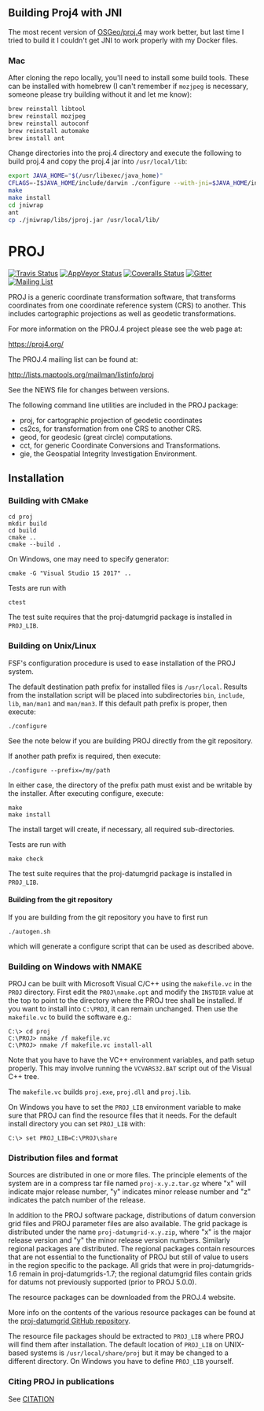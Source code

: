## Building Proj4 with JNI
The most recent version of [OSGeo/proj.4](https://github.com/OSGeo/proj.4) may work better, but last time I tried to build it I couldn't get JNI to work properly with my Docker files.

### Mac
After cloning the repo locally, you'll need to install some build tools. These can be installed with homebrew (I can't remember if `mozjpeg` is necessary, someone please try building without it and let me know):
```bash
brew reinstall libtool
brew reinstall mozjpeg
brew reinstall autoconf
brew reinstall automake
brew install ant
```

Change directories into the proj.4 directory and execute the following to build proj.4 and copy the proj.4 jar into `/usr/local/lib`:
```bash
export JAVA_HOME="$(/usr/libexec/java_home)"
CFLAGS=-I$JAVA_HOME/include/darwin ./configure --with-jni=$JAVA_HOME/include
make
make install
cd jniwrap
ant
cp ./jniwrap/libs/jproj.jar /usr/local/lib/
```
# PROJ

[![Travis Status](https://travis-ci.com/OSGeo/proj.4.svg?branch=master)](https://travis-ci.com/OSGeo/proj.4)
[![AppVeyor Status](https://ci.appveyor.com/api/projects/status/584j49uguwoo5evi?svg=true)](https://ci.appveyor.com/project/OSGeo/proj-4)
[![Coveralls Status](https://coveralls.io/repos/github/OSGeo/proj.4/badge.svg?branch=master)](https://coveralls.io/github/OSGeo/proj.4?branch=master)
[![Gitter](https://badges.gitter.im/OSGeo/proj.4.svg)](https://gitter.im/OSGeo/proj.4)
[![Mailing List](https://img.shields.io/badge/PROJ-mailing%20list-4eb899.svg)](http://lists.maptools.org/mailman/listinfo/proj)

PROJ is a generic coordinate transformation software, that transforms
coordinates from one coordinate reference system (CRS) to another.
This includes cartographic projections as well as geodetic transformations.

For more information on the PROJ.4 project please see the web page at:

https://proj4.org/

The PROJ.4 mailing list can be found at:

http://lists.maptools.org/mailman/listinfo/proj

See the NEWS file for changes between versions.

The following command line utilities are included in the PROJ package:

- proj, for cartographic projection of geodetic coordinates
- cs2cs, for transformation from one CRS to another CRS.
- geod, for geodesic (great circle) computations.
- cct, for generic Coordinate Conversions and Transformations.
- gie, the Geospatial Integrity Investigation Environment.


## Installation
### Building with CMake

    cd proj
    mkdir build
    cd build
    cmake ..
    cmake --build .

On Windows, one may need to specify generator:

    cmake -G "Visual Studio 15 2017" ..

Tests are run with

    ctest

The test suite requires that the proj-datumgrid package is installed
in `PROJ_LIB`.

### Building on Unix/Linux

FSF's configuration procedure is used to ease installation of the
PROJ system.

The default destination path prefix for installed files is `/usr/local`.
Results from the installation script will be placed into subdirectories
`bin`, `include`, `lib`, `man/man1` and `man/man3`.
If this default path prefix is proper, then execute:

    ./configure

See the note below if you are building PROJ directly from the git repository.

If another path prefix is required, then execute:

    ./configure --prefix=/my/path

In either case, the directory of the prefix path must exist and be
writable by the installer.
After executing configure, execute:

    make
    make install

The install target will create, if necessary, all required sub-directories.

Tests are run with

    make check

The test suite requires that the proj-datumgrid package is installed
in `PROJ_LIB`.

#### Building from the git repository

If you are building from the git repository you have to first run

    ./autogen.sh

which will generate a configure script that can be used as described above.

### Building on Windows with NMAKE

PROJ can be built with Microsoft Visual C/C++ using the `makefile.vc`
in the `PROJ` directory.  First edit the `PROJ\nmake.opt` and
modify the `INSTDIR` value at the top to point to the directory
where the PROJ tree shall be installed.
If you want to install into `C:\PROJ`, it can remain unchanged.
Then use the `makefile.vc` to build the software e.g.:

    C:\> cd proj
    C:\PROJ> nmake /f makefile.vc
    C:\PROJ> nmake /f makefile.vc install-all

Note that you have to have the VC++ environment variables, and path
setup properly.  This may involve running the `VCVARS32.BAT`
script out of the Visual C++ tree.

The `makefile.vc` builds `proj.exe`, `proj.dll` and `proj.lib`.

On Windows you have to set the `PROJ_LIB` environment variable to make
sure that PROJ can find the resource files that it needs. For the
default install directory you can set `PROJ_LIB` with:

    C:\> set PROJ_LIB=C:\PROJ\share


### Distribution files and format

Sources are distributed in one or more files.  The principle elements
of the system are in a compress tar file named `proj-x.y.z.tar.gz` where
"x" will indicate major release number, "y" indicates minor release
number and "z" indicates the patch number of the release.

In addition to the PROJ software package, distributions of datum
conversion grid files and PROJ parameter files are also available.
The grid package is distributed under the name `proj-datumgrid-x.y.zip`,
where "x" is the major release version and "y" the minor release
version numbers. Similarly regional packages are distributed. The
regional packages contain resources that are not essential to the
functionality of PROJ but still of value to users in the region
specific to the package. All grids that were in proj-datumgrids-1.6
remain in proj-datumgrids-1.7; the regional datumgrid files contain
grids for datums not previously supported (prior to PROJ 5.0.0).

The resource packages can be downloaded from the PROJ.4 website.

More info on the contents of the various resource packages can be
found at the
[proj-datumgrid GitHub repository](https://github.com/OSGeo/proj-datumgrid).

The resource file packages should be extracted to `PROJ_LIB`
where PROJ will find them after installation. The default location of
`PROJ_LIB` on UNIX-based systems is `/usr/local/share/proj` but it may
be changed to a different directory. On Windows you have to define
`PROJ_LIB` yourself.

### Citing PROJ in publications

See [CITATION](CITATION)
